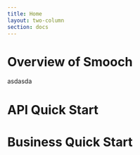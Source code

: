 ```yaml
---
title: Home
layout: two-column
section: docs
---
```


# Overview of Smooch
asdasda
# API Quick Start

# Business Quick Start
